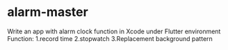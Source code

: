 # alarm-master
 Write an app with alarm clock function in Xcode under Flutter environment
 Function:
 1.record time
 2.stopwatch
 3.Replacement background pattern
